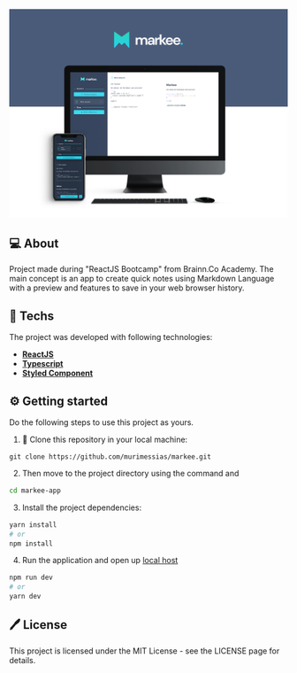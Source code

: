 <img src="./.github/markee-presentation.png" />

## 💻 About

Project made during "ReactJS Bootcamp" from Brainn.Co Academy. The main concept is an app to create quick notes using Markdown Language with a preview and features to save in your web browser history.

## 🚀 Techs

The project was developed with following technologies:

- **[ReactJS](https://reactjs.org/)**
- **[Typescript](https://www.typescriptlang.org/)**
- **[Styled Component](https://styled-components.com/)**

## ⚙️ Getting started

Do the following steps to use this project as yours.

1. 🧬 Clone this repository in your local machine:

```
git clone https://github.com/murimessias/markee.git

```

2. Then move to the project directory using the command and

```bash
cd markee-app

```

3. Install the project dependencies:

```bash
yarn install
# or
npm install
```

4. Run the application and open up [local host](http://localhost:3000)

```bash
npm run dev
# or
yarn dev
```

## 🖊️ License

This project is licensed under the MIT License - see the LICENSE page for details.
